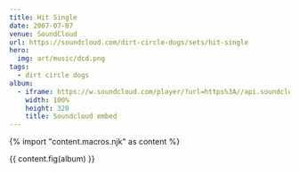 ```yaml
---
title: Hit Single
date: 2007-07-07
venue: SoundCloud
url: https://soundcloud.com/dirt-circle-dogs/sets/hit-single
hero:
  img: art/music/dcd.png
tags:
  - dirt circle dogs
album:
  - iframe: https://w.soundcloud.com/player/?url=https%3A//api.soundcloud.com/playlists/1738&color=%23ff5500&auto_play=false&hide_related=false&show_comments=true&show_user=false&show_reposts=false&show_teaser=true
    width: 100%
    height: 320
    title: Soundcloud embed
---
```


{% import "content.macros.njk" as content %}

{{ content.fig(album) }}
